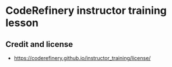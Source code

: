 

# CodeRefinery instructor training lesson

## Credit and license

- https://coderefinery.github.io/instructor_training/license/
